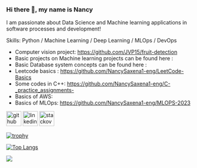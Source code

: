 ### Hi there 👋, my name is Nancy

I am passionate about Data Science and Machine learning applications in software processes and development! 


Skills: Python / Machine Learning / Deep Learning / MLOps / DevOps

- Computer vision project: https://github.com/JVP15/fruit-detection
- Basic projects on Machine learning projects can be found here :
- Basic Database system concepts can be found here : 
- Leetcode basics : https://github.com/NancySaxena1-eng/LeetCode-Basics
- Some codes in C++: https://github.com/NancySaxena1-eng/C-_practice_assignments-
- Basics of AWS: 
- Basics of MLOps: https://github.com/NancySaxena1-eng/MLOPS-2023



[<img src='https://cdn.jsdelivr.net/npm/simple-icons@3.0.1/icons/github.svg' alt='github' height='40'>](https://github.com/NancySaxena1-eng)  [<img src='https://cdn.jsdelivr.net/npm/simple-icons@3.0.1/icons/linkedin.svg' alt='linkedin' height='40'>](https://www.linkedin.com/in/nancy-saxena//)  [<img src='https://cdn.jsdelivr.net/npm/simple-icons@3.0.1/icons/stackoverflow.svg' alt='stackoverflow' height='40'>](https://stackoverflow.com/users/10040330/nancy)  

[![trophy](https://github-profile-trophy.vercel.app/?username=NancySaxena1-eng)](https://github.com/NancySaxena1-eng/github-profile-trophy)

[![Top Langs](https://github-readme-stats.vercel.app/api/top-langs/?username=NancySaxena1-eng)](https://github.com/NancySaxena1-eng/github-readme-stats)


![](https://komarev.com/ghpvc/?username=NancySaxena1-eng&label=PROFILE+VIEWS)

 
